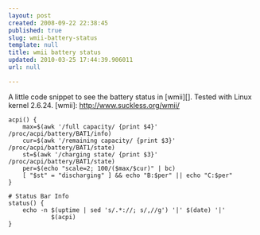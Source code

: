 ```yaml
---
layout: post
created: 2008-09-22 22:38:45
published: true
slug: wmii-battery-status
template: null
title: wmii battery status
updated: 2010-03-25 17:44:39.906011
url: null

---
```


A little code snippet to see the battery status in [wmii][]. Tested with Linux kernel 2.6.24.
[wmii]: http://www.suckless.org/wmii/

    acpi() {
        max=$(awk '/full capacity/ {print $4}' /proc/acpi/battery/BAT1/info)
        cur=$(awk '/remaining capacity/ {print $3}' /proc/acpi/battery/BAT1/state)
        st=$(awk '/charging state/ {print $3}' /proc/acpi/battery/BAT1/state)
        per=$(echo "scale=2; 100/($max/$cur)" | bc)
        [ "$st" = "discharging" ] && echo "B:$per" || echo "C:$per"
    }

    # Status Bar Info
    status() {
        echo -n $(uptime | sed 's/.*://; s/,//g') '|' $(date) '|' 
                $(acpi)
    }
